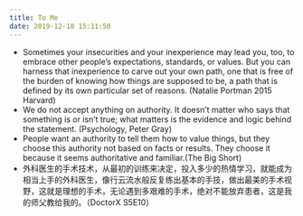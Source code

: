 ```yaml
---
title: To Me
date: 2019-12-18 15:11:50
---
```



* Sometimes your insecurities and your inexperience may lead you, too, to embrace other people’s expectations, standards, or values. But you can harness that inexperience to carve out your own path, one that is free of the burden of knowing how things are supposed to be, a path that is defined by its own particular set of reasons. (Natalie Portman 2015 Harvard)
* We  do not accept anything on authority. It doesn’t matter  who says that something is or isn’t true; what matters  is the evidence and logic behind the statement.  (Psychology, Peter Gray)
* People want an authority to tell them how to value things, but they choose this authority not based on facts or results. They choose it because it seems authoritative and familiar.(The Big Short)
* 外科医生的手术技术，从最初的训练来决定，投入多少的热情学习，就能成为相当上手的外科医生，像行云流水般反复练出基本的手技，做出最美的手术视野，这就是理想的手术，无论遇到多艰难的手术，绝对不能放弃患者，这是我的师父教给我的。（DoctorX S5E10）